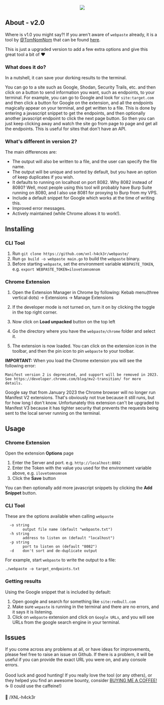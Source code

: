 
<center><img src="https://github.com/xnl-h4ck3r/webpaste/blob/main/images/title.png"></center>

## About - v2.0

Where is v1.0 you might say?! If you aren't aware of `webpaste` already, it is a tool by [@TomNomNom](https://twitter.com/tomnomnom) that can be found [here](https://github.com/tomnomnom/hacks/tree/master/webpaste).

This is just a upgraded version to add a few extra options and give this great tool a bit of ♥️

### What does it do?

In a nutshell, it can save your dorking results to the terminal.

You can go to a site such as Google, Shodan, Security Trails, etc. and then click on a button to send information you want, such as endpoints, to your terminal. For example, you can go to Google and look for `site:target.com` and then click a button for Google on the extension, and all the endpoints magically appear on your terminal, and get written to a file. This is done by entering a javascript snippet to get the endpoints, and then optionally another javascript endpoint to click the next page button. So then you can just keep clicking away and watch the site go from page to page and get all the endpoints. This is useful for sites that don't have an API.

### What's different in version 2?

The main differences are:
- The output will also be written to a file, and the user can specify the file name.
- The output will be unique and sorted by default, but you have an option of keep duplicates if you wish.
- It defaults to running on localhost on port 8082. Why 8082 instead of 8080? Well, most people using this tool will probably have Burp Suite running on 8080, and I also use 8081 for proxying to Burp from my VPS.
- Include a default snippet for Google which works at the time of writing this.
- Improved error messages.
- Actively maintained (while Chrome allows it to work!).

## Installing

### CLI Tool

1. Run `git clone https://github.com/xnl-h4ck3r/webpaste/`
2. Run `go build -o webpaste main.go` to build the `webpaste` binary.
3. Before starting `webpaste`, set the environment variable `WEBPASTE_TOKEN`, e.g. `export WEBPASTE_TOKEN=ilovetomnomnom`

### Chrome Extension

1. Open the Extension Manager in Chrome by following:
   Kebab menu(three vertical dots) -> Extensions -> Manage Extensions

2. If the developer mode is not turned on, turn it on by clicking the toggle in the top right corner.

3. Now click on **Load unpacked** button on the top left

4. Go the directory where you have the `webpaste/chrome` folder and select it.

5. The extension is now loaded. You can click on the extension icon in the toolbar, and then the pin icon to pin `webpaste` to your toolbar.

**IMPORTANT:**
When you load the Chrome extension you will see the following error: 
```
Manifest version 2 is deprecated, and support will be removed in 2023. See https://developer.chrome.com/blog/mv2-transition/ for more details.
```
Google say that from January 2023 the Chrome browser will no longer run Manifest V2 extensions. That's obviously not true because it still runs, but for how long I don't know. Unfortunately this extension can't be upgraded to Manifest V3 because it has tighter security that prevents the requests being sent to the local server running on the terminal.


## Usage

### Chrome Extension

Open the extension **Options** page

1. Enter the Server and port. e.g. `http://localhost:8082`
2. Enter the Token with the value you used for the environment variable above, e.g. `ilovetomnomnom`
3. Click the **Save** button

You can then optionally add more javascript snippets by clicking the **Add Snippet** button.

### CLI Tool

These are the options available when calling `webpaste`
```
  -o string
    	output file name (default "webpaste.txt")
  -h string
        address to listen on (default "localhost")
  -p string
    	port to listen on (default "8082")
  -d	don't sort and de-duplicate output
```

For example, start `webpaste` to write the output to a file:
```
./webpaste -o target_endpoints.txt
```

### Getting results

Using the Google snippet that is included by default:

1. Open google and search for something like `site:redbull.com`
2. Make sure `wepaste` is running in the terminal and there are no errors, and it says it is listening.
3. Click on `webpaste` extension and click on `Google URLs`, and you will see URLs from the google search engine in your terminal.

## Issues

If you come across any problems at all, or have ideas for improvements, please feel free to raise an issue on Github. If there is a problem, it will be useful if you can provide the exact URL you were on, and any console errors.
<br><br>
Good luck and good hunting!
If you really love the tool (or any others), or they helped you find an awesome bounty, consider [BUYING ME A COFFEE!](https://ko-fi.com/xnlh4ck3r) ☕ (I could use the caffeine!)

🤘 /XNL-h4ck3r